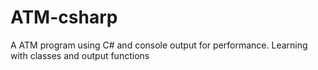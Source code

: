 # ATM-csharp
A ATM program using C# and console output for performance. Learning with classes and output functions
